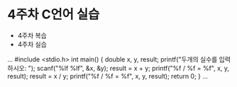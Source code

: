 # 4주차 C언어 실습
 - 4주차 복습
 - 4주차 실습


...
#include <stdio.h>
int main()
{
double x, y, result;
printf("두개의 실수를 입력하시오: ");
scanf("%lf %lf", &x, &y);
result = x + y; 
printf("%f / %f = %f", x, y, result);
result = x / y;
printf("%f / %f = %f", x, y, result);
return 0;
}
...




